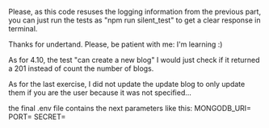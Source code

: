 Please, as this code resuses the logging information from the previous part, you can just run the tests as "npm run silent_test" to get a clear response in terminal.

Thanks for undertand. Please, be patient with me: I'm learning :)

As for 4.10, the test "can create a new blog" I would just check if it returned a 201 instead of count the number of blogs.

As for the last exercise, I did not update the update blog to only update them if you are the user because it was not specified...

the final .env file contains the next parameters like this:
MONGODB_URI=
PORT=
SECRET=